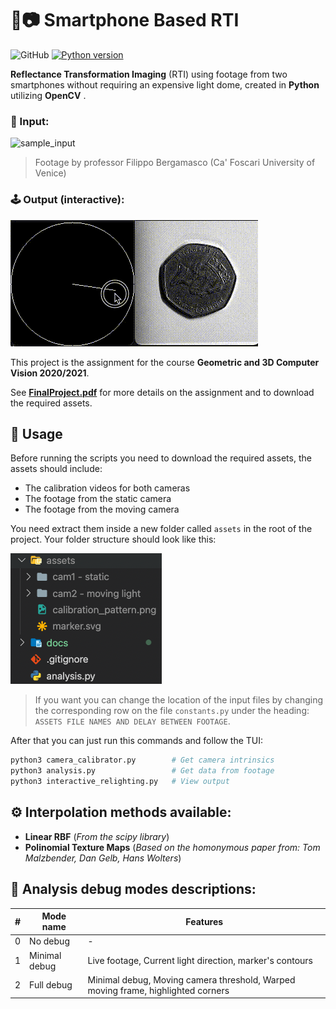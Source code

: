 # 🐍📷  Smartphone Based RTI

![GitHub](https://img.shields.io/github/license/Baccega/smartphone-based-rti)
[![Python version](https://img.shields.io/badge/Python-v3.10.4-blue.svg)](https://www.python.org/)

**Reflectance Transformation Imaging** (RTI) using footage from two smartphones without requiring an expensive light dome, created in **Python** utilizing **OpenCV** .

### 🎥 Input:

![sample_input](./docs/sample_input.gif)

> Footage by professor Filippo Bergamasco (Ca' Foscari University of Venice)

### 🕹 Output (interactive):

![sample_output](./docs/sample_output.gif)


This project is the assignment for the course **Geometric and 3D Computer Vision 2020/2021**.

See **[FinalProject.pdf](FinalProject.pdf)** for more details on the assignment and to download the required assets. 

## 🔧 Usage

Before running the scripts you need to download the required assets, the assets should include: 
- The calibration videos for both cameras
- The footage from the static camera
- The footage from the moving camera

You need extract them inside a new folder called `assets` in the root of the project.
Your folder structure should look like this:

![folder_structure](./docs/folder_structure.png)

> If you want you can change the location of the input files by changing the corresponding row on the file `constants.py` under the heading: `ASSETS FILE NAMES AND DELAY BETWEEN FOOTAGE`.

After that you can just run this commands and follow the TUI: 

```bash
python3 camera_calibrator.py        # Get camera intrinsics
python3 analysis.py                 # Get data from footage
python3 interactive_relighting.py   # View output
```

## ⚙️ Interpolation methods available:

- **Linear RBF** (_From the scipy library_)
- **Polinomial Texture Maps** (_Based on the homonymous paper from: Tom Malzbender, Dan Gelb, Hans Wolters_)
## 🔬 Analysis debug modes descriptions:

| #   | Mode name     | Features                                                                         |
| --- | ------------- | -------------------------------------------------------------------------------- |
| 0   | No debug      | -                                                                                |
| 1   | Minimal debug | Live footage, Current light direction, marker's contours                         |
| 2   | Full debug    | Minimal debug, Moving camera threshold, Warped moving frame, highlighted corners |

